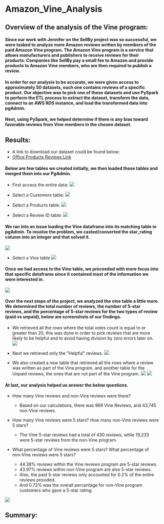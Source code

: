 # Amazon_Vine_Analysis

## Overview of the analysis of the Vine program:


#### Since our work with Jennifer on the SellBy project was so successful, we were tasked to analyze more Amazon reviews written by members of the paid Amazon Vine program. The Amazon Vine program is a service that allows manufacturers and publishers to receive reviews for their products. Companies like SellBy pay a small fee to Amazon and provide products to Amazon Vine members, who are then required to publish a review.
#### In order for our analysis to be accurate, we were given access to approximately 50 datasets, each one contains reviews of a specific product. Our objective was to pick one of these datasets and use PySpark to perform the ETL process to extract the dataset, transform the data, connect to an AWS RDS instance, and load the transformed data into pgAdmin. 

#### Next, using PySpark, we helped determine if there is any bias toward favorable reviews from Vine members in the chosen dataset.


## Results:


* A link to download our dataset could be found below:
* [Office Products Reviews Link](https://amazon-officereviews.s3.amazonaws.com/amazon_reviews_us_Office_Products_v1_00.tsv.gz)


#### Below are few tables we created initially, we then loaded these tables and merged them into our PgAdmin.

* First access the entire data:
![](images/originaltable.png)

* Select a Customers table:
![](images/customertable.png)

* Select a Products table:
![](images/productstable.png)

* Select a Review ID table:
![](images/review_idtable.png)
#### We ran into an issue loading the Vine dataframe into its matching table in pgAdmin. To resolve the problem, we casted/converted the star_rating column into an integer and that solved it.
![](images/star_ratingtypes.png)

* Select a Vine table
![](images/vinetable.png)

#### Once we had access to the Vine table, we proceeded with more focus into that specific dataframe since it contained most of the information we were interested in.

![](images/vinetable.png)

#### Over the next steps of the project, we analyzed the vine table a little more. We determined the total number of reviews, the number of 5-star reviews, and the percentage of 5-star reviews for the two types of review (paid vs unpaid), below are screenshots of our findings.

* We retrieved all the rows where the total votes count is equal to or greater than 20, this was done in order to pick reviews that are more likely to be helpful and to avoid having division by zero errors later on.
![](images/20%2Bvotes.png)

* Next we retrieved only the "Helpful" reviews.
![](images/helpfulvotes_table.png)

* We also created a new table that retrieved all the rows where a review was written as part of the Vine program, and another table for the Unpaid reviews, the ones that are not part of the Vine program.
![](images/paid_reviewstable.png)
![](images/nonpaid_reviewstable.png)


#### At last, our analysis helped us answer the below questions.

* How many Vine reviews and non-Vine reviews were there?
    * Based on our calculations, there was 969 Vine Reviews, and 43,745 non-Vine reviews.

* How many Vine reviews were 5 stars? How many non-Vine reviews were 5 stars?
    * The Vine 5-star reviews had a total of 430 reviews, while 19,233 were 5-star reviews from the non-Vine program.

* What percentage of Vine reviews were 5 stars? What percentage of non-Vine reviews were 5 stars?
    * 44.38% reviews within the Vine reviews program are 5-star reviews.
    * 43.97% reviews within non-Vine program are also 5-star reviews.
    * Also, the paid 5-star reviews only accounted for 0.2% of the entire reviews provided.
    * And 0.73% was the overall percentage for non-Vine program customers who gave a 5-star rating.


![](images/final_results.png)



## Summary:



